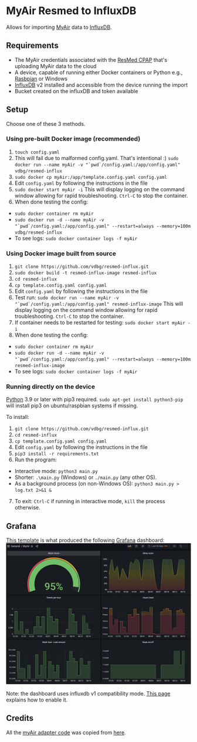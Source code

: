 # MyAir Resmed to InfluxDB

Allows for importing [MyAir](https://myair.resmed.com/) data to [InfluxDB](https://www.influxdata.com/).

## Requirements

- The MyAir credentials associated with the [ResMed CPAP](https://www.resmed.com/en-us/sleep-apnea/cpap-products/cpap-machines/) that's uploading MyAir data to the cloud
- A device, capable of running either Docker containers or Python e.g., [Rasbpian](https://www.raspbian.org/) or Windows
- [InfluxDB](https://en.wikipedia.org/wiki/InfluxDB) v2 installed and accessible from the device running the import
- Bucket created on the influxDB and token available

## Setup

Choose one of these 3 methods.

### Using pre-built Docker image (recommended)

1. `touch config.yaml`
2. This will fail due to malformed config.yaml. That's intentional :)
   ``sudo docker run --name myAir -v "`pwd`/config.yaml:/app/config.yaml" vdbg/resmed-influx``
3. `sudo docker cp myAir:/app/template.config.yaml config.yaml`
4. Edit `config.yaml` by following the instructions in the file
5. `sudo docker start myAir -i`
  This will display logging on the command window allowing for rapid troubleshooting. `Ctrl-C` to stop the container.
7. When done testing the config:
  * `sudo docker container rm myAir`
  * ``sudo docker run -d --name myAir -v "`pwd`/config.yaml:/app/config.yaml" --restart=always --memory=100m vdbg/resmed-influx``
  * To see logs: `sudo docker container logs -f myAir`

### Using Docker image built from source

1. `git clone https://github.com/vdbg/resmed-influx.git`
2. `sudo docker build -t resmed-influx-image resmed-influx`
3. `cd resmed-influx`
4. `cp template.config.yaml config.yaml`
5. Edit `config.yaml` by following the instructions in the file
6. Test run: ``sudo docker run --name myAir -v "`pwd`/config.yaml:/app/config.yaml" resmed-influx-image``
   This will display logging on the command window allowing for rapid troubleshooting. `Ctrl-C` to stop the container.
7. If container needs to be restarted for testing: `sudo docker start myAir -i`
8. When done testing the config:
  * `sudo docker container rm myAir`
  * ``sudo docker run -d --name myAir -v "`pwd`/config.yaml:/app/config.yaml" --restart=always --memory=100m resmed-influx-image``
  * To see logs: `sudo docker container logs -f myAir`

### Running directly on the device

[Python](https://www.python.org/) 3.9 or later with pip3 required. `sudo apt-get install python3-pip` will install pip3 on ubuntu/raspbian systems if missing.

To install:

1. `git clone https://github.com/vdbg/resmed-influx.git`
2. `cd resmed-influx`
3. `cp template.config.yaml config.yaml`
4. Edit `config.yaml` by following the instructions in the file
5. `pip3 install -r requirements.txt`
6. Run the program:
  * Interactive mode: `python3 main.py`
  * Shorter: `.\main.py` (Windows) or `./main.py` (any other OS).
  * As a background process (on non-Windows OS): `python3 main.py > log.txt 2>&1 &`
7. To exit: `Ctrl-C` if running in interactive mode, `kill` the process otherwise.

## Grafana

[This template](grafana/dashboard.json) is what produced the following [Grafana](https://grafana.com/) dashboard:
![Grafana dashboard](grafana/dashboard.png)

Note: the dashboard uses influxdb v1 compatibility mode. [This page](https://www.techetio.com/2021/11/29/influxdb-v2-using-the-v1-api-for-v1-dependent-applications/) explains how to enable it.

## Credits

All the [myAir adapter code](myair_client/) was copied from [here](https://github.com/prestomation/resmed_myair_sensors/tree/master/custom_components/resmed_myair/client).
